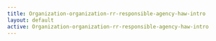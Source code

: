 ```yaml
---
title: Organization-organization-rr-responsible-agency-haw-intro
layout: default
active: Organization-organization-rr-responsible-agency-haw-intro
---
```


